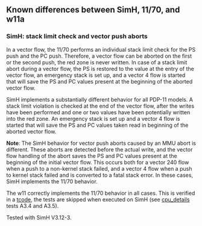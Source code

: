 ## Known differences between SimH, 11/70, and w11a

### SimH: stack limit check and vector push aborts

In a vector flow, the 11/70 performs an individual stack limit check for the
PS push and the PC push. Therefore, a vector flow can be aborted on the first
or the second push, the red zone is never written.
In case of a stack limit abort during a vector flow, the PS is restored to
the value at the entry of the vector flow, an emergency stack is set up,
and a vector 4 flow is started that will save the PS and PC values present
at the beginning of the aborted vector flow.

SimH implements a substantially different behavior for all PDP-11 models.
A stack limit violation is checked at the end of the vector flow, after the
writes have been performed and one or two values have been potentially written
into the red zone. An emergency stack is set up and a vector 4 flow is started
that will save the PS and PC values taken read in beginning of the aborted
vector flow.

**Note**: The SimH behavior for vector push aborts caused by an MMU abort is
different. These aborts are detected before the actual write, and the vector
flow handling of the abort saves the PS and PC values present at the beginning
of the initial vector flow. This occurs both for a vector 240 flow when a push
to a non-kernel stack failed, and a vector 4 flow when a push to kernel stack
failed and is converted to a fatal stack error. In these cases, SimH
implements the 11/70 behavior.

The w11 correctly implements the 11/70 behavior in all cases.
This is verified in a [tcode](../tools/tcode/README.md), the tests are
skipped when executed on SimH
(see [cpu_details](../tools/tcode/cpu_details.mac) tests A3.4 and A3.5).

Tested with SimH V3.12-3.
